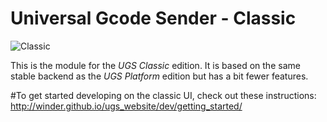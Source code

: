 # Universal Gcode Sender - Classic

![Classic](https://github.com/sakthimurugane/aaugs/raw/master/pictures/1.0.6_job_finished.png "Universal Gcode Sender - Classic")

This is the module for the *UGS Classic* edition. It is based on the same stable backend as the *UGS Platform* edition but has a bit fewer features.

#To get started developing on the classic UI, check out these instructions: http://winder.github.io/ugs_website/dev/getting_started/